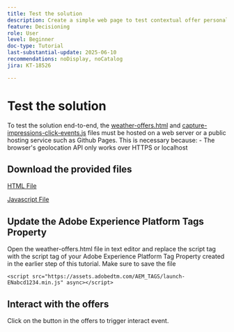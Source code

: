 ```yaml
---
title: Test the solution
description: Create a simple web page to test contextual offer personalization using real-time temperature data.
feature: Decisioning
role: User
level: Beginner
doc-type: Tutorial
last-substantial-update: 2025-06-10
recommendations: noDisplay, noCatalog
jira: KT-18526

---
```

# Test the solution

To test the solution end-to-end, the [weather-offers.html](assets/weather-offers.html)  and [capture-impressions-click-events.js](assets/capture-impressions-click-events.js) files must be hosted on a web server or a public hosting service such as Github Pages. This is necessary because:
    -  The browser's geolocation API only works over HTTPS or localhost

## Download the provided files

[HTML File](assets/weather-offers.html)

[Javascript File](assets/capture-impressions-click-events.js)

## Update the Adobe Experience Platform Tags Property

Open the weather-offers.html file in text editor and replace the script tag with the script tag of your Adobe Experience Platform Tag Property created in the earlier step of this tutorial. Make sure to save the file

```
<script src="https://assets.adobedtm.com/AEM_TAGS/launch-ENabcd1234.min.js" async></script>
```

## Interact with the offers

Click on the button in the offers to trigger interact event.